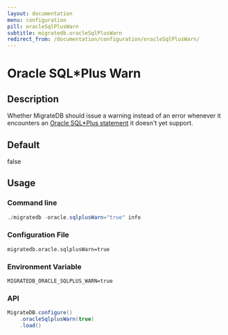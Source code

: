 ```yaml
---
layout: documentation
menu: configuration
pill: oracleSqlPlusWarn
subtitle: migratedb.oracleSqlPlusWarn
redirect_from: /documentation/configuration/oracleSqlPlusWarn/
---
```


# Oracle SQL*Plus Warn

## Description

Whether MigrateDB should issue a warning instead of an error whenever it encounters
an [Oracle SQL*Plus statement](/migratedb/documentation/database/oracle#sqlplus-commands) it doesn't yet support.

## Default

false

## Usage

### Command line

```powershell
./migratedb -oracle.sqlplusWarn="true" info
```

### Configuration File

```properties
migratedb.oracle.sqlplusWarn=true
```

### Environment Variable

```properties
MIGRATEDB_ORACLE_SQLPLUS_WARN=true
```

### API

```java
MigrateDB.configure()
    .oracleSqlplusWarn(true)
    .load()
```
